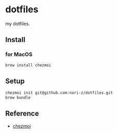 # dotfiles
my dotfiles.

## Install

### for MacOS

```bash
brew install chezmoi
```

## Setup

```bash
chezmoi init git@github.com:nari-z/dotfiles.git
brew bundle
```

## Reference

* [chezmoi](https://www.chezmoi.io/)
